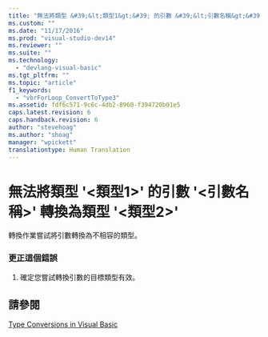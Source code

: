 ```yaml
---
title: "無法將類型 &#39;&lt;類型1&gt;&#39; 的引數 &#39;&lt;引數名稱&gt;&#39; 轉換為類型 &#39;&lt;類型2&gt;&#39; | Microsoft Docs"
ms.custom: ""
ms.date: "11/17/2016"
ms.prod: "visual-studio-dev14"
ms.reviewer: ""
ms.suite: ""
ms.technology: 
  - "devlang-visual-basic"
ms.tgt_pltfrm: ""
ms.topic: "article"
f1_keywords: 
  - "vbrForLoop_ConvertToType3"
ms.assetid: fdf6c571-9c6c-4db2-8960-f394720b01e5
caps.latest.revision: 6
caps.handback.revision: 6
author: "stevehoag"
ms.author: "shoag"
manager: "wpickett"
translationtype: Human Translation
---
```

# 無法將類型 &#39;&lt;類型1&gt;&#39; 的引數 &#39;&lt;引數名稱&gt;&#39; 轉換為類型 &#39;&lt;類型2&gt;&#39;
轉換作業嘗試將引數轉換為不相容的類型。  
  
### 更正這個錯誤  
  
1.  確定您嘗試轉換引數的目標類型有效。  
  
## 請參閱  
 [Type Conversions in Visual Basic](../../visual-basic/programming-guide/language-features/data-types/type-conversions.md)